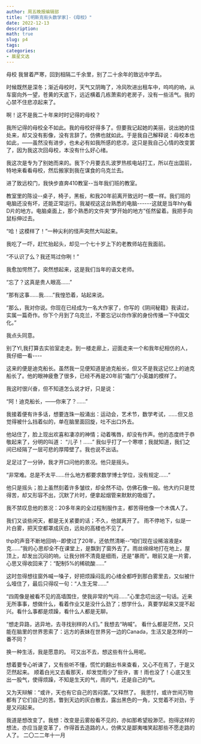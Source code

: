```yaml
---
author: 周五晚报编辑部
title: "[明斯克街头数学家]-《母校》"
date: 2022-12-13
description: 
math: true
slug: p4
tags:
categories:
- 晨星文选
---
```

母校
我冒着严寒，回到相隔二千余里，别了二十余年的致远中学去。

时候既然是深冬；渐近母校时，天气又阴晦了，冷风吹进出租车中，呜呜的响，从车窗向外一望，苍黄的天底下，远近横着几栋萧索的老房子，没有一些活气。我的心禁不住悲凉起来了。

啊！这不是我二十年来时时记得的母校？

我所记得的母校全不如此。我的母校好得多了。但要我记起她的美丽，说出她的佳处来，却又没有影像，没有言辞了。仿佛也就如此。于是我自己解释说：母校本也如此，——虽然没有进步，也未必有如我所感的悲凉，这只是我自己心情的改变罢了，因为我这次回母校，本没有什么好心绪。

我这次是专为了别她而来的。我下个月要去扎波罗热核电站打工，所以在出国前，特地来看看母校，然后搬家到我在谋食的乌克兰去。

进了致远校门，我快步直奔410教室--当年我们班的教室。

教室里的陈设--桌子，椅子，黑板，和我20年前离开致远时一模一样。我们班的电脑还没有坏，还能正常运行。我凝视这这台熟悉的电脑------这就是当年hhy看D片的地方。电脑桌面上，那个熟悉的文件夹“梦开始的地方”任然留着。我把手向鼠标伸过去。

“哈！这模样了！”一种尖利的怪声突然大叫起来。

我吃了一吓，赶忙抬起头，却见一个七十岁上下的老教师站在我面前。

“不认识了么？我还骂过你咧！”

我愈加愕然了。突然想起来，这是我们当年的语文老师。

“忘了？这真是贵人眼高……”

“那有这事……我……”我惶恐着，站起来说。

“那么，我对你说。你现在已经成为一名大作家了，你写的《阴间秘籍》我读过，实属一篇奇作。你下个月到了乌克兰，不要忘记以你作家的身份传播一下中国文化。”

我点头同意。

别了Yl,我打算去实验室走走。到一楼走廊上，迎面走来一个和我年纪相仿的人，我仔细一看----

这来的便是迪克船长。虽然我一见便知道是迪克船长，但又不是我这记忆上的迪克船长了。他的眼神疲惫了很多，已经不再是20年前“撬门”小英雄的模样了。

我这时很兴奋，但不知道怎么说才好，只是说：

“阿！迪克船长，——你来了？……”

我接着便有许多话，想要连珠一般涌出：运动会，艺术节，数学考试，……但又总觉得被什么挡着似的，单在脑里面回旋，吐不出口外去。

他站住了，脸上现出欢喜和凄凉的神情；动着嘴唇，却没有作声。他的态度终于恭敬起来了，分明的叫道：
“儿子！……”
我似乎打了一个寒噤；我就知道，我们之间已经隔了一层可悲的厚障壁了。我也说不出话。

足足过了一分钟，我才开口问他的景况。他只是摇头。

“非常难。总是不太平……什么地方都要求数学博士学位，没有规定……“

他只是摇头；脸上虽然刻着许多皱纹，却全然不动，仿佛石像一般。他大约只是觉得苦，却又形容不出，沉默了片时，便拿起烟管来默默的吸烟了。

我不禁叹息他的景况：20多年来的全过程制服作主，都苦得他像一个木偶人了。

我们又谈些闲天，都是无关紧要的话；不久，他就离开了。
雨不停地下，似是一片白雾，把天空都罩成灰白，远处的高楼也不见了。

thp的声音不断地回响--即使过了20年，还依然清晰--“咱们现在设稀溶液是x克……”我的心思却全不在课堂上，是飘到了窗外去了。雨丝绵绵地打在地上，屋顶上，却发出沉闷的响，让我分辨不清竟是细雨，还是“暴雨”。眼前又是一片雾，心思又得收回来了：“配制5%的稀硫酸……”

这时忽得想往窗外喊一嗓子，好把烦躁闷乱的心绪全都呼到那白雾里去，又似被什么噎住了，最后只得叹一句：“人生无常……”

“四周像是被看不见的高墙围住，使我非常的气闷……”心里念叨出这一句话。近来无所事事，想做什么，看着作业又是没什么劲了；想学什么，真要学起来又提不起兴。看什么事都是烦躁，看什么人都是无聊。

“想走异路，逃异地，去寻找别样的人们。”
我想去“呐喊”。
看什么都是茫然，又只能在脑里的世界思索了：远方的表妹在世界另一边的Canada，生活又是怎样的一番不同？

换一种生活，我是愿意的。
可又出不去，想这些有什么用呢。

想着要专心听课了，又有些听不懂，慌忙的翻出书来查看，又心不在焉了，于是又茫然起来。
顺着白光又去看那天，却发觉雨少了些许，害！雨也没了！心底又生出一股气，使得烦躁，不知是生天的气，雨的气，还是自己的气。

又为天辩解：“或许，天也有它自己的苦闷罢。”又释然了。
我思忖，或许世间万物都有了它们自己的苦。瞥到天边的灰白散去，露出黑色的一角，又觉着不对劲，于是又闷起来。

我道是想改变了。我想：改变是云雾般看不见的，亦如那希望般渺茫。抱得这样的想法，亦应当是变革了，作得首去造路的人，仿佛又是鄙夷嗤笑起那些不愿走路的人了。
二〇二二年十一月
